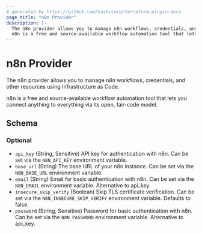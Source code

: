 ```yaml
---
# generated by https://github.com/hashicorp/terraform-plugin-docs
page_title: "n8n Provider"
description: |-
  The n8n provider allows you to manage n8n workflows, credentials, and other resources using Infrastructure as Code.
  n8n is a free and source-available workflow automation tool that lets you connect anything to everything via its open, fair-code model.
---
```


# n8n Provider

The n8n provider allows you to manage n8n workflows, credentials, and other resources using Infrastructure as Code.

n8n is a free and source-available workflow automation tool that lets you connect anything to everything via its open, fair-code model.



<!-- schema generated by tfplugindocs -->
## Schema

### Optional

- `api_key` (String, Sensitive) API key for authentication with n8n. Can be set via the `N8N_API_KEY` environment variable.
- `base_url` (String) The base URL of your n8n instance. Can be set via the `N8N_BASE_URL` environment variable.
- `email` (String) Email for basic authentication with n8n. Can be set via the `N8N_EMAIL` environment variable. Alternative to api_key.
- `insecure_skip_verify` (Boolean) Skip TLS certificate verification. Can be set via the `N8N_INSECURE_SKIP_VERIFY` environment variable. Defaults to false.
- `password` (String, Sensitive) Password for basic authentication with n8n. Can be set via the `N8N_PASSWORD` environment variable. Alternative to api_key.
